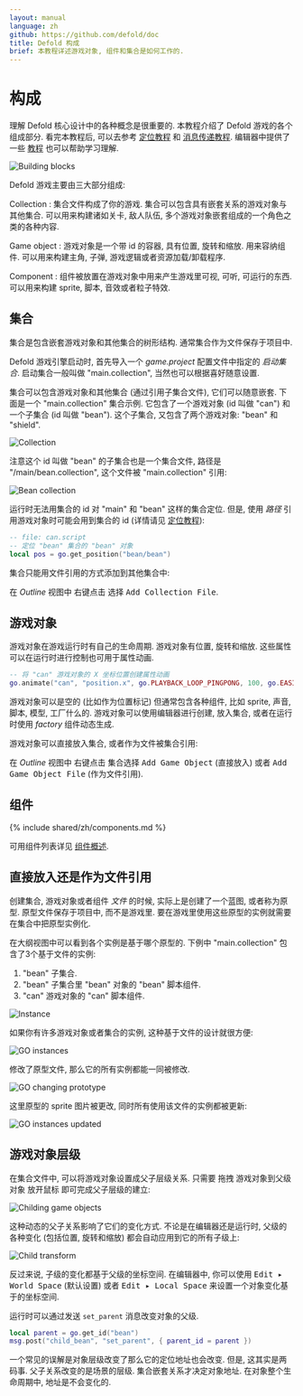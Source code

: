 ```yaml
---
layout: manual
language: zh
github: https://github.com/defold/doc
title: Defold 构成
brief: 本教程详述游戏对象, 组件和集合是如何工作的.
---
```


#  构成

理解 Defold 核心设计中的各种概念是很重要的. 本教程介绍了 Defold 游戏的各个组成部分. 看完本教程后, 可以去参考 [定位教程](/zh/manuals/addressing) 和 [消息传递教程](/zh/manuals/message-passing). 编辑器中提供了一些 [教程](/tutorials/getting-started) 也可以帮助学习理解.

![Building blocks](/manuals/images/building_blocks/building_blocks.png)

Defold 游戏主要由三大部分组成:

Collection
: 集合文件构成了你的游戏. 集合可以包含具有嵌套关系的游戏对象与其他集合. 可以用来构建诸如关卡, 敌人队伍, 多个游戏对象嵌套组成的一个角色之类的各种内容.

Game object
: 游戏对象是一个带 id 的容器, 具有位置, 旋转和缩放. 用来容纳组件. 可以用来构建主角, 子弹, 游戏逻辑或者资源加载/卸载程序.

Component
: 组件被放置在游戏对象中用来产生游戏里可视, 可听, 可运行的东西. 可以用来构建 sprite, 脚本, 音效或者粒子特效.

## 集合

集合是包含嵌套游戏对象和其他集合的树形结构. 通常集合作为文件保存于项目中.

Defold 游戏引擎启动时, 首先导入一个 *game.project* 配置文件中指定的 _启动集合_. 启动集合一般叫做 "main.collection",  当然也可以根据喜好随意设置.

集合可以包含游戏对象和其他集合 (通过引用子集合文件), 它们可以随意嵌套. 下面是一个 "main.collection" 集合示例. 它包含了一个游戏对象 (id 叫做 "can") 和一个子集合 (id 叫做 "bean"). 这个子集合, 又包含了两个游戏对象: "bean" 和 "shield".

![Collection](/manuals/images/building_blocks/collection.png)

注意这个 id 叫做 "bean" 的子集合也是一个集合文件, 路径是 "/main/bean.collection", 这个文件被 "main.collection" 引用:

![Bean collection](/manuals/images/building_blocks/bean_collection.png)

运行时无法用集合的 id 对 "main" 和 "bean" 这样的集合定位. 但是, 使用 _路径_ 引用游戏对象时可能会用到集合的 id (详情请见 [定位教程](/zh/manuals/addressing)):

```lua
-- file: can.script
-- 定位 "bean" 集合的 "bean" 对象
local pos = go.get_position("bean/bean")
```

集合只能用文件引用的方式添加到其他集合中:

在 *Outline* 视图中 <kbd>右键点击</kbd> 选择 <kbd>Add Collection File</kbd>.

## 游戏对象

游戏对象在游戏运行时有自己的生命周期. 游戏对象有位置, 旋转和缩放. 这些属性可以在运行时进行控制也可用于属性动画.

```lua
-- 将 "can" 游戏对象的 X 坐标位置创建属性动画 
go.animate("can", "position.x", go.PLAYBACK_LOOP_PINGPONG, 100, go.EASING_LINEAR, 1.0)
```

游戏对象可以是空的 (比如作为位置标记) 但通常包含各种组件, 比如 sprite, 声音, 脚本, 模型, 工厂什么的. 游戏对象可以使用编辑器进行创建, 放入集合, 或者在运行时使用 _factory_ 组件动态生成.

游戏对象可以直接放入集合, 或者作为文件被集合引用:

在 *Outline* 视图中 <kbd>右键点击</kbd> 集合选择 <kbd>Add Game Object</kbd> (直接放入) 或者 <kbd>Add Game Object File</kbd> (作为文件引用).


## 组件

{% include shared/zh/components.md %}

可用组件列表详见 [组件概述](/zh/manuals/components/).

## 直接放入还是作为文件引用

创建集合, 游戏对象或者组件 _文件_ 的时候, 实际上是创建了一个蓝图, 或者称为原型. 原型文件保存于项目中, 而不是游戏里. 要在游戏里使用这些原型的实例就需要在集合中把原型实例化.

在大纲视图中可以看到各个实例是基于哪个原型的. 下例中 "main.collection" 包含了3个基于文件的实例:

1. "bean" 子集合.
2. "bean" 子集合里 "bean" 对象的 "bean" 脚本组件.
3. "can" 游戏对象的 "can" 脚本组件.

![Instance](/manuals/images/building_blocks/instance.png)

如果你有许多游戏对象或者集合的实例, 这种基于文件的设计就很方便:

![GO instances](/manuals/images/building_blocks/go_instance.png)

修改了原型文件, 那么它的所有实例都能一同被修改.

![GO changing prototype](/manuals/images/building_blocks/go_change_blueprint.png)

这里原型的 sprite 图片被更改, 同时所有使用该文件的实例都被更新:

![GO instances updated](/manuals/images/building_blocks/go_instance2.png)

## 游戏对象层级

在集合文件中, 可以将游戏对象设置成父子层级关系. 只需要 <kbd>拖拽</kbd> 游戏对象到父级对象 <kbd>放开鼠标</kbd> 即可完成父子层级的建立:

![Childing game objects](/manuals/images/building_blocks/childing.png)

这种动态的父子关系影响了它们的变化方式. 不论是在编辑器还是运行时, 父级的各种变化 (包括位置, 旋转和缩放) 都会自动应用到它的所有子级上:

![Child transform](/manuals/images/building_blocks/child_transform.png)

反过来说, 子级的变化都基于父级的坐标空间. 在编辑器中, 你可以使用 <kbd>Edit ▸ World Space</kbd> (默认设置) 或者 <kbd>Edit ▸ Local Space</kbd> 来设置一个对象变化基于的坐标空间.

运行时可以通过发送 `set_parent` 消息改变对象的父级.

```lua
local parent = go.get_id("bean")
msg.post("child_bean", "set_parent", { parent_id = parent })
```

<div class='important' markdown='1'>
一个常见的误解是对象层级改变了那么它的定位地址也会改变. 但是, 这其实是两码事. 父子关系改变的是场景的层级. 集合嵌套关系才决定对象地址. 在对象整个生命周期中, 地址是不会变化的.
</div>
